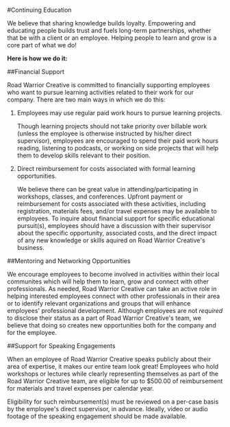 #Continuing Education

We believe that sharing knowledge builds loyalty. Empowering and educating people builds trust and fuels long-term partnerships, whether that be with a client or an employee. Helping people to learn and grow is a core part of what we do!

__Here is how we do it:__

##Financial Support

Road Warrior Creative is committed to financially supporting employees who want to pursue learning activities related to their work for our company. There are two main ways in which we do this:

1. Employees may use regular paid work hours to pursue learning projects. 

	Though learning projects should not take priority over billable work (unless the employee is otherwise instructed by his/her direct supervisor), employees are encouraged to spend their paid work hours reading, listening to podcasts, or working on side projects that will help them to develop skills relevant to their position. 

2. Direct reimbursement for costs associated with formal learning opportunities.

	We believe there can be great value in attending/participating in workshops, classes, and conferences.  Upfront payment or reimbursement for costs associated with these activities, including registration, materials fees, and/or travel expenses may be available to employees.  To inquire about financial support for specific educational pursuit(s), employees should have a discussion with their supervisor about the specific opportunity, associated costs, and the direct impact of any new knowledge or skills aquired on Road Warrior Creative's business.

##Mentoring and Networking Opportunities

We encourage employees to become involved in activities within their local communites which will help them to learn, grow and connect with other professionals. As needed, Road Warrior Creative can take an active role in helping interested employees connect with other professionals in their area or to identify relevant organizations and groups that will enhance employees' professional development. Although employees are not *required* to disclose their status as a part of Road Warrior Creative's team, we believe that doing so creates new opportunities both for the company and for the employee. 

##Support for Speaking Engagements

When an employee of Road Warrior Creative speaks publicly about their area of expertise, it makes our entire team look great! Employees who hold workshops or lectures while clearly representing themselves as part of the Road Warrior Creative team, are eligible for up to $500.00 of reimbursement for materials and travel expenses per calendar year. 

Eligibility for such reimbursement(s) must be reviewed on a per-case basis by the employee's direct supervisor, in advance. Ideally, video or audio footage of the speaking engagement should be made available.
